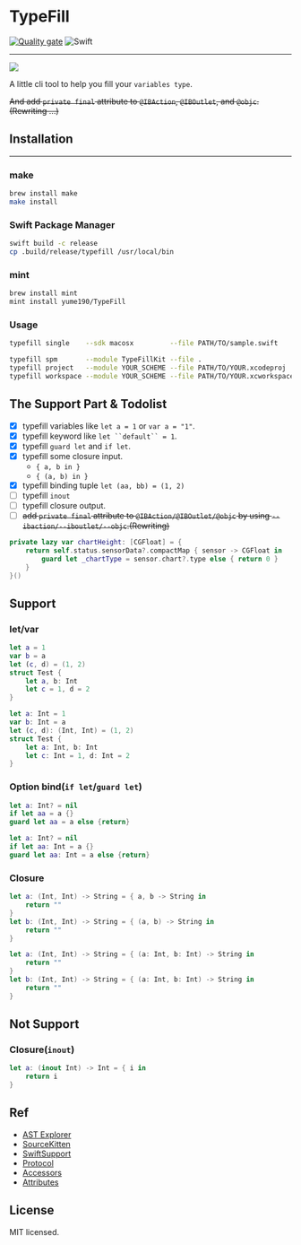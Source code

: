 # TypeFill

[![Quality gate](https://sonarcloud.io/api/project_badges/quality_gate?project=yume190_TypeFill)](https://sonarcloud.io/dashboard?id=yume190_TypeFill)
![Swift](https://github.com/yume190/TypeFill/workflows/Swift/badge.svg)

----

![](gif/rxswift2.gif)

A little cli tool to help you fill your `variables type`.

~~And add `private final` attribute to `@IBAction`, `@IBOutlet`, and `@objc`.(Rewriting ...)~~

## Installation

---

### make

``` sh
brew install make
make install
```

### Swift Package Manager

``` sh
swift build -c release
cp .build/release/typefill /usr/local/bin
```

### mint

``` sh
brew install mint
mint install yume190/TypeFill
```

### Usage

``` sh
typefill single    --sdk macosx         --file PATH/TO/sample.swift 

typefill spm       --module TypeFillKit --file .       
typefill project   --module YOUR_SCHEME --file PATH/TO/YOUR.xcodeproj 
typefill workspace --module YOUR_SCHEME --file PATH/TO/YOUR.xcworkspace
```

## The Support Part & Todolist

- [x] typefill variables like `let a = 1` or `var a = "1"`.
- [x] typefill keyword like `let ``default`` = 1`.
- [x] typefill `guard let` and `if let`.
- [x] typefill some closure input.
    - `{ a, b in }`
    - `{ (a, b) in }`
- [x] typefill binding tuple `let (aa, bb) = (1, 2)`
- [ ] typefill `inout` 
- [ ] typefill closure output.
- [ ] ~~add `private final` attribute to `@IBAction/@IBOutlet/@objc` by using `--ibaction/--iboutlet/--objc`.(Rewriting)~~

``` swift
private lazy var chartHeight: [CGFloat] = {
    return self.status.sensorData?.compactMap { sensor -> CGFloat in
        guard let _chartType = sensor.chart?.type else { return 0 }
    }
}()
```

## Support

### let/var

``` swift
let a = 1
var b = a
let (c, d) = (1, 2)
struct Test {
    let a, b: Int
    let c = 1, d = 2
}
```

``` swift
let a: Int = 1
var b: Int = a
let (c, d): (Int, Int) = (1, 2)
struct Test {
    let a: Int, b: Int
    let c: Int = 1, d: Int = 2
}
```

### Option bind(`if let`/`guard let`)

``` swift
let a: Int? = nil
if let aa = a {}
guard let aa = a else {return}
```

``` swift
let a: Int? = nil
if let aa: Int = a {}
guard let aa: Int = a else {return}
```

### Closure

``` swift
let a: (Int, Int) -> String = { a, b -> String in
    return ""
}
let b: (Int, Int) -> String = { (a, b) -> String in
    return ""
}
```

``` swift
let a: (Int, Int) -> String = { (a: Int, b: Int) -> String in
    return ""
}
let b: (Int, Int) -> String = { (a: Int, b: Int) -> String in
    return ""
}
```


## Not Support

### Closure(`inout`)

``` swift
let a: (inout Int) -> Int = { i in
    return i
}
```

## Ref

 * [AST Explorer](https://swift-ast-explorer.com/)
 * [SourceKitten](https://github.com/jpsim/SourceKitten/tree/swift-5.1)
 * [SwiftSupport](https://github.com/apple/swift/blob/master/tools/SourceKit/docs/SwiftSupport.txt)
 * [Protocol](https://github.com/apple/swift/blob/master/tools/SourceKit/docs/Protocol.md)
 * [Accessors](https://github.com/apple/swift/blob/2c9def8e74ede41f09c431dab5422bb0f8cc6adb/tools/SourceKit/lib/SwiftLang/SwiftEditor.cpp#L1101-L1105)
 * [Attributes](https://github.com/apple/swift/blob/0a92b1cda36706b5e0bd30c172a24391aa524309/tools/SourceKit/lib/SwiftLang/SwiftLangSupport.cpp#L65-L81)

## License

MIT licensed.
